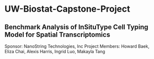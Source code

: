 # UW-Biostat-Capstone-Project

## Benchmark Analysis of InSituType Cell Typing Model for Spatial Transcriptomics 

Sponsor: NanoString Technologies, Inc 
Project Members: Howard Baek, Eliza Chai, Alexis Harris, Ingrid Luo, Makayla Tang 
